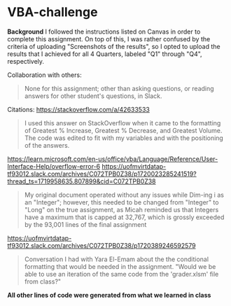 # VBA-challenge

**Background**
I followed the instructions listed on Canvas in order to complete this assignment. On top of this, I was rather confused by the criteria of uploading "Screenshots of the results", so I opted to upload the results that I achieved for all 4 Quarters, labeled "Q1" through "Q4", respectively.

Collaboration with others:
> None for this assignment; other than asking questions, or reading answers for other student's questions, in Slack. 

Citations:
https://stackoverflow.com/a/42633533

> I used this answer on StackOverflow when it came to the formatting of Greatest % Increase, Greatest % Decrease, and Greatest Volume. The code was edited to fit with my variables and with the positioning of the answers.

https://learn.microsoft.com/en-us/office/vba/Language/Reference/User-Interface-Help/overflow-error-6
https://uofmvirtdatap-tf93012.slack.com/archives/C072TPB0Z38/p1720023285241519?thread_ts=1719958635.807899&cid=C072TPB0Z38

> My original document operated without any issues while Dim-ing i as an "Integer"; however, this needed to be changed from "Integer" to "Long" on the true assignment, as Micah reminded us that Integers have a maximum that is capped at 32,767, which is grossly exceeded by the 93,001 lines of the final assignment

https://uofmvirtdatap-tf93012.slack.com/archives/C072TPB0Z38/p1720389246592579
> Conversation I had with Yara El-Emam about the the conditional formatting that would be needed in the assignment. "Would we be able to use an iteration of the same code from the 'grader.xlsm' file from class?"

**All other lines of code were generated from what we learned in class**
